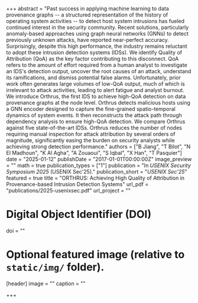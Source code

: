 +++
abstract = "Past success in applying machine learning to data provenance graphs -- a structured representation of the history of operating system activities -- to detect host system intrusions has fueled continued interest in the security community. Recent solutions, particularly anomaly-based approaches using graph neural networks (GNNs) to detect previously unknown attacks, have reported near-perfect accuracy. Surprisingly, despite this high performance, the industry remains reluctant to adopt these intrusion detection systems (IDSs). We identify Quality of Attribution (QoA) as the key factor contributing to this disconnect. QoA refers to the amount of effort required from a human analyst to investigate an IDS's detection output, uncover the root causes of an attack, understand its ramifications, and dismiss potential false alarms. Unfortunately, prior work often generates large volumes of low-QoA output, much of which is irrelevant to attack activities, leading to alert fatigue and analyst burnout. We introduce Orthrus, the first IDS to achieve high-QoA detection on data provenance graphs at the node level. Orthrus detects malicious hosts using a GNN encoder designed to capture the fine-grained spatio-temporal dynamics of system events. It then reconstructs the attack path through dependency analysis to ensure high-QoA detection. We compare Orthrus against five state-of-the-art IDSs. Orthrus reduces the number of nodes requiring manual inspection for attack attribution by several orders of magnitude, significantly easing the burden on security analysts while achieving strong detection performance."
authors = ["B Jiang", "T Bilot", "N El Madhoun", "K Al Agha", "A Zouaoui", "S Iqbal", "X Han",  "T Pasquier"]
date = "2025-01-12"
publishDate = "2017-01-01T00:00:00Z"
image_preview = ""
math = true
publication_types = ["1"]
publication = "In *USENIX Security Symposium 2025* (USENIX Sec'25)."
publication_short = "*USENIX Sec'25*"
featured = true
title = "ORTHRUS: Achieving High Quality of Attribution in Provenance-based Intrusion Detection Systems"
url_pdf = "publications/2025-usenixsec.pdf"
url_project = ""

# Digital Object Identifier (DOI)
doi = ""

# Optional featured image (relative to `static/img/` folder).
[header]
image = ""
caption = ""

+++
